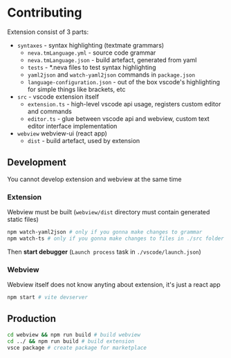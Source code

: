 # Contributing

Extension consist of 3 parts:

- `syntaxes` - syntax highlighting (textmate grammars)
  - `neva.tmLanguage.yml` - source code grammar
  - `neva.tmLanguage.json` - build artefact, generated from yaml
  - `tests` - \*.neva files to test syntax highlighting
  - `yaml2json` and `watch-yaml2json` commands in `package.json`
  - `language-configuration.json` - out of the box vscode's highlighting for simple things like brackets, etc
- `src` - vscode extension itself
  - `extension.ts` - high-level vscode api usage, registers custom editor and commands
  - `editor.ts` - glue between vscode api and webview, custom text editor interface implementation
- `webview` webview-ui (react app)
  - `dist` - build artefact, used by extension

## Development

You cannot develop extension and webview at the same time

### Extension

Webview must be built (`webview/dist` directory must contain generated static files)

```bash
npm watch-yaml2json # only if you gonna make changes to grammar
npm watch-ts # only if you gonna make changes to files in ./src folder
```

Then **start debugger** (`Launch process` task in `./vscode/launch.json`)

### Webview

Webview itself does not know anyting about extension, it's just a react app

```bash
npm start # vite devserver
```

## Production

```bash
cd webview && npm run build # build webview
cd ../ && npm run build # build extension
vsce package # create package for marketplace
```
